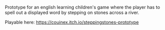 Prototype for an english learning children's game where the player has to spell out a displayed word by stepping on stones across a river.

Playable here: https://couinex.itch.io/steppingstones-prototype
